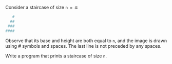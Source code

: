 Consider a staircase of size ```n = 4```:

```bash
   #
  ##
 ###
####
```

Observe that its base and height are both equal to ```n```, and the image is drawn using # symbols and spaces. The last line is not preceded by any spaces.

Write a program that prints a staircase of size ```n```.